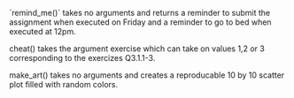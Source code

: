 ´remind_me()´ takes no arguments and returns a reminder to submit the assignment when executed on Friday and a reminder to go to bed when executed at 12pm.




cheat() takes the argument exercise which can take on values 1,2 or 3 corresponding to the exercizes Q3.1.1-3.

make_art() takes no arguments and creates a reproducable 10 by 10 scatter plot filled with random colors. 
